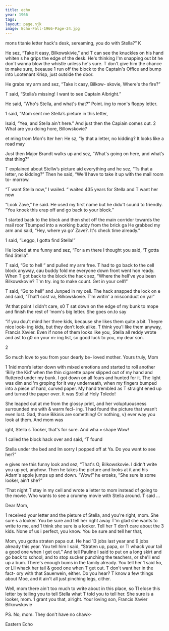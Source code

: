```yaml
---
title: echo
year: 1966
tags:
layout: page.njk
image: Echo-Fall-1966-Page-24.jpg
---
```

mons titanie letter
hack's desk, sereaming,
you do with Stella?” K

He sez, “Take it easy, Bilkowskivie,” and T can
see the knuckles on his hand whiten s he grips the
edge of the desk. He's thinking I'm snapping out
bt he don't wanna blow the whistle unless he's sure.
T don't give him the chance to make sure, beeause 1
run off the block to the Captain's Office and bump
into Lootenant Krisp, just outside the door.

He grabs my arm and sez, “Take it casy, Bilkow-
skovie, Where's the fire?”

T said, “Stella’s missing! I want to see Captain
Albright.”

He said, “Who's Stella, and what's that?” Point.
ing to mon's floppy letter.

1 said, “Mom sent me Stella’s pieture in this letter,

Isaid, “Yea, and Stella ain't here.” And just then
the Capiain comes out.
2 What are you doing hore, Billowskovie?

et ming trom Mon's lter her:
He sz, “Iy that a letter, no kidding? It looks like
a road may

Just then Major Brandt walks up and sez, “What's
going on here, and what’s that thing?”

T explained about Stellw’s picture aid everything
and he sez, “Ts that a letter, no kidding?” Then he
said, “We'll have to take it up with the mail room to-
morrow.

“T want Stella now,” I wailed. “ waited 435 years
for Stella and T want her now

“Look Zave,” he said. He used my first name but
he didu't sound to friendly. “You knoek this erap
off and go back to your block.”

1 started back to the block and then shot off the
main corridor towards the mail roor
Tbumped into a working buddy from the brick ga
He grabbed my arm and said, “Hey, where ya go’
Zave?. It's check time already.”

1 said, “Leggo, I gotta find Stella!”

He looked at me funny and sez, “For a m
there I thought you said, ‘T gotta find Stella”.

T said, “Go to hell ” and pulled my arm free.
T had to go back to the cell block anyway, cau
buddy fold me everyone down front went hon
ready. When T got back to the block the hack sez,
“Where the hell've you been Bilkowskovie? T'm try.
ing to make count. Get in your cell1”

T said, “Go to hell” and Junped in my cell. The
hack snapped the lock on e and said, “That'l cost
va, Bilkowskovie. T'm writin' a misconduct on ya!”

‘At that point I didn't care, s0 T sat down on the
edge of my bunk to mope and finish the rest of
‘mom's big letter. She goes on.to say

“if you dou't mind her three kids, because
she likes them quite a bit. Theyre nice look-
ing kids, but they don’t look alike. T think
you'l like them anyway, Francis Xavier.
Even if none of them looks like you_ Stella
all reddy wrote and ast to g0 on your m:
ing list, so good luck to you, my dear son.

2

So much love to you from your dearly be-
loved mother.
Yours truly,
Mom

1 1nid mom’s letter down with mixed emotions and
started to roll another ‘Billy the Kid’ when the thin
cigarette paper slipped out of my hand and fluttered
under my bunk. I got down on all fours and hunted
for it. The light was dim and 'm groping for it way
underneath, when my fingers bumped into a piece of
hard, curved paper. My hand trembled as T straight
ened up and turned the paper over. It was Stella!
Holy Toledo!

She leaped out at me from the glossy print, and
her voluptuousness surrounded me with & warm fecl-
ing. 1 had found the picture that wasn’t even lost.
Gad, those Bikinis are something! Or nothing, v}
ever way you look at them. And mom was

ight,
Stella s Tooker, that's for sure. And wha » shape
Wow!

1 called the block hack over and said, “T found

Stella under the bed and Im sorry I popped off at
Ya. Do you want to see her?”

e gives me this funny look and sez, “That's O,
Bilkowskovie. I didn't write you up yet, anyhow.
Then he takes the picture and looks at it and his
Adam's apple jumps up and down. “Wow!” he
eroaks, “She sure is some looker, ain't she?”

‘That night T stay in my cell and wrote a letter to
mom instead of going to the movie. Who wants to
see a crummy movie with Stella around. T said ...

Dear Mom,

1 received your letter and the pieture of
Stella, and you're right, mom. She sure s a
looker. You be sure and tell her right away
T'm glad she wants to write to me, and 1
think she sure is a looker. Tell her T don’t
care about the 3 kids. None of us i perfect,
you know. You be sure and tell her that,

Mom, you gotta straten papa out. He had
13 jobs last year and 9 jobs already this
year. You tell him I said, “Straten up,
papa, or Tl whack your tail a good one
when I get out.” And tell Pauline I said to
put on a long skirt and go back to school,
and to stop sucker punching the teachers,
or she'll end up a bum. There's enough
bums in the family already. You tell her 1
said 5o, or LIl whack her tail & good one
when T get out. T don't want her in the fact-
ory with that Sauerwein, either. Do you
hear? T know a few things about Moe, and
it ain't all just pinching legs, cither.

Well, mom there ain't too much to write
about in this place, so Tl elose this letter
by telling you to tell Stella what T told you
to tell her. She sure is a looker, mom. 1
grant you that, alright.
Your loving son,
Francis Xavier Bilkowskovie

PS. No, mom. They don't have no chawk-

Eastern Echo


